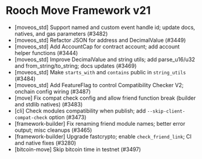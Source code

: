 # Rooch Move Framework v21

- [moveos_std] Support named and custom event handle id; update docs, natives, and gas parameters (#3482)
- [moveos_std] Refactor JSON for address and DecimalValue (#3449)
- [moveos_std] Add AccountCap for contract account; add account helper functions (#3444)
- [moveos_std] Improve DecimalValue and string utils; add parse_u16/u32 and from_string/to_string; docs updates (#3469)
- [moveos_std] Make `starts_with` and `contains` public in `string_utils` (#3484)
- [moveos_std] Add FeatureFlag to control Compatibility Checker V2; onchain config wiring (#3487)
- [move] Fix compat check config and allow friend function break (builder and stdlib natives) (#3483)
- [cli] Check modules compatibility when publish; add `--skip-client-compat-check` option (#3473)
- [framework-builder] Fix renaming friend module names; better error output; misc cleanups (#3465)
- [framework-builder] Upgrade fastcrypto; enable `check_friend_link`; CI and native fixes (#3280)
- [bitcoin-move] Skip bitcoin time in testnet (#3497)
